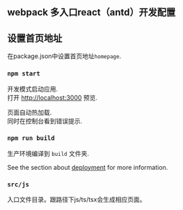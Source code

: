 ## webpack 多入口react（antd）开发配置


## 设置首页地址

在package.json中设置首页地址`homepage`.
### `npm start`

开发模式启动应用.<br>
打开 [http://localhost:3000](http://localhost:3000) 预览.

页面自动热加载.<br>
同时在控制台看到错误提示.


### `npm run build`

生产环境编译到 `build` 文件夹.<br>


See the section about [deployment](https://facebook.github.io/create-react-app/docs/deployment) for more information.

### `src/js`

入口文件目录。跟路径下js/ts/tsx会生成相应页面。